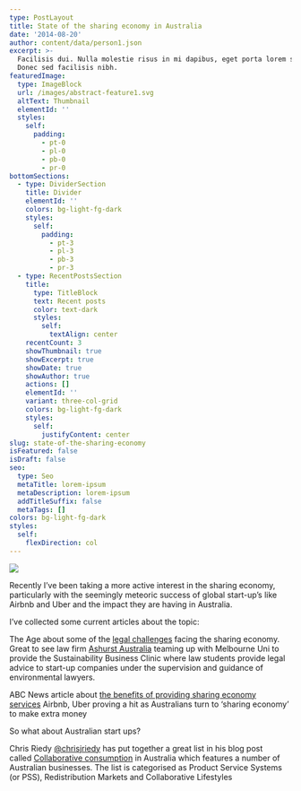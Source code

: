 ```yaml
---
type: PostLayout
title: State of the sharing economy in Australia
date: '2014-08-20'
author: content/data/person1.json
excerpt: >-
  Facilisis dui. Nulla molestie risus in mi dapibus, eget porta lorem semper.
  Donec sed facilisis nibh.
featuredImage:
  type: ImageBlock
  url: /images/abstract-feature1.svg
  altText: Thumbnail
  elementId: ''
  styles:
    self:
      padding:
        - pt-0
        - pl-0
        - pb-0
        - pr-0
bottomSections:
  - type: DividerSection
    title: Divider
    elementId: ''
    colors: bg-light-fg-dark
    styles:
      self:
        padding:
          - pt-3
          - pl-3
          - pb-3
          - pr-3
  - type: RecentPostsSection
    title:
      type: TitleBlock
      text: Recent posts
      color: text-dark
      styles:
        self:
          textAlign: center
    recentCount: 3
    showThumbnail: true
    showExcerpt: true
    showDate: true
    showAuthor: true
    actions: []
    elementId: ''
    variant: three-col-grid
    colors: bg-light-fg-dark
    styles:
      self:
        justifyContent: center
slug: state-of-the-sharing-economy
isFeatured: false
isDraft: false
seo:
  type: Seo
  metaTitle: lorem-ipsum
  metaDescription: lorem-ipsum
  addTitleSuffix: false
  metaTags: []
colors: bg-light-fg-dark
styles:
  self:
    flexDirection: col
---
```

![](/images/pic04.webp)

Recently I’ve been taking a more active interest in the sharing economy, particularly with the seemingly meteoric success of global start-up’s like Airbnb and Uber and the impact they are having in Australia.

I’ve collected some current articles about the topic:

The Age about some of the [legal challenges](https://www.theage.com.au/education/the-sharing-economy-20140303-33ygj.html) facing the sharing economy. Great to see law firm [Ashurst Australia](https://www.ashurst.com/) teaming up with Melbourne Uni to provide the Sustainability Business Clinic where law students provide legal advice to start-up companies under the supervision and guidance of environmental lawyers.

ABC News article about [the benefits of providing sharing economy services](https://www.abc.net.au/news/2014-08-05/airbnb-uber-proving-a-hit-as-australia-turns-to-sharing-economy/5650484) Airbnb, Uber proving a hit as Australians turn to ‘sharing economy’ to make extra money

So what about Australian start ups?

Chris Riedy [@chrisjriedy](https://twitter.com/chrisjriedy) has put together a great list in his blog post called [Collaborative consumption](http://chrisriedy.me/collaborative-consumption-in-australia/) in Australia which features a number of Australian businesses. The list is categorised as Product Service Systems (or PSS), Redistribution Markets and Collaborative Lifestyles


